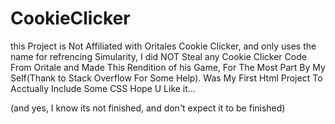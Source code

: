 # CookieClicker
this Project is Not Affiliated with Oritales Cookie Clicker, and only uses the name for refrencing Simularity, I did NOT Steal any Cookie Clicker Code From Oritale and Made This Rendition of his Game, For The Most Part By My Self(Thank to Stack Overflow For Some Help).
Was My First Html Project To Acctually Include Some CSS
Hope U Like it...


(and yes, I know its not finished, and don't expect it to be finished)
